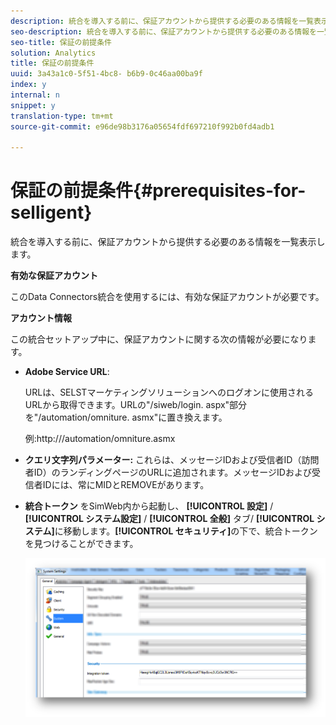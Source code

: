 ```yaml
---
description: 統合を導入する前に、保証アカウントから提供する必要のある情報を一覧表示します。
seo-description: 統合を導入する前に、保証アカウントから提供する必要のある情報を一覧表示します。
seo-title: 保証の前提条件
solution: Analytics
title: 保証の前提条件
uuid: 3a43a1c0-5f51-4bc8- b6b9-0c46aa00ba9f
index: y
internal: n
snippet: y
translation-type: tm+mt
source-git-commit: e96de98b3176a05654fdf697210f992b0fd4adb1

---
```



# 保証の前提条件{#prerequisites-for-selligent}

統合を導入する前に、保証アカウントから提供する必要のある情報を一覧表示します。

**有効な保証アカウント**

このData Connectors統合を使用するには、有効な保証アカウントが必要です。

**アカウント情報**

この統合セットアップ中に、保証アカウントに関する次の情報が必要になります。

* **Adobe Service URL**:

   URLは、SELSTマーケティングソリューションへのログオンに使用されるURLから取得できます。URLの"/siweb/login. aspx"部分を"/automation/omniture. asmx"に置き換えます。

   例:http://<client-specific install url>/automation/omniture.asmx

* **クエリ文字列パラメーター:** これらは、メッセージIDおよび受信者ID（訪問者ID）のランディングページのURLに追加されます。メッセージIDおよび受信者IDには、常にMIDとREMOVEがあります。

* **統合トークン** をSimWeb内から起動し、 **[!UICONTROL 設定]** / **[!UICONTROL システム設定]** / **[!UICONTROL 全般]** タブ/ **[!UICONTROL システム]**&#x200B;に移動します。**[!UICONTROL セキュリティ]**&#x200B;の下で、統合トークンを見つけることができます。

   ![](assets/selligent-integration_token.png)

